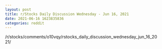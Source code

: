 ```yaml
--- 
layout: post 
title: r/Stocks Daily Discussion Wednesday - Jun 16, 2021 
date: 2021-06-16 1623835836 
categories: reddit 
--- 
```

/r/stocks/comments/o10vqy/rstocks_daily_discussion_wednesday_jun_16_2021/